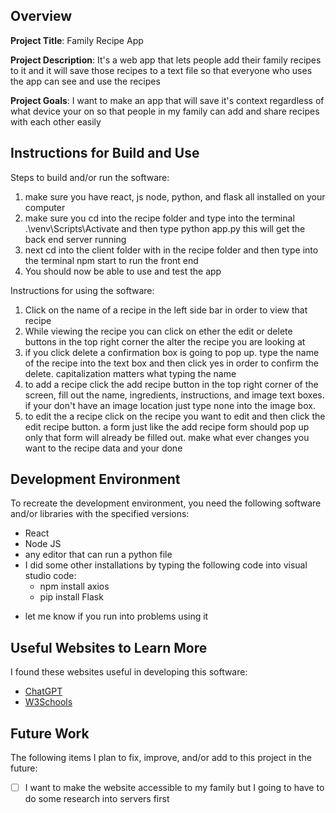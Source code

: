 ## Overview

**Project Title**: Family Recipe App

**Project Description**: It's a web app that lets people add their family recipes to it and it will save those recipes to a text file so that everyone who uses the app can see and use the recipes

**Project Goals**: I want to make an app that will save it's context regardless of what device your on so that people in my family can add and share recipes with each other easily

## Instructions for Build and Use

Steps to build and/or run the software:

1. make sure you have react, js node, python, and flask all installed on your computer
2. make sure you cd into the recipe folder and type into the terminal .\venv\Scripts\Activate and then type python app.py this will get the back end server running
3. next cd into the client folder with in the recipe folder and then type into the terminal npm start to run the front end 
4. You should now be able to use and test the app

Instructions for using the software:

1. Click on the name of a recipe in the left side bar in order to view that recipe
2. While viewing the recipe you can click on ether the edit or delete buttons in the top right corner the alter the recipe you are looking at
3. if you click delete a confirmation box is going to pop up. type the name of the recipe into the text box and then click yes in order to confirm the delete. capitalization matters what typing the name
4. to add a recipe click the add recipe button in the top right corner of the screen, fill out the name, ingredients, instructions, and image text boxes. if your don't have an image location just type none into the image box.
5. to edit the a recipe click on the recipe you want to edit and then click the edit recipe button. a form just like the add recipe form should pop up only that form will already be filled out. make what ever changes you want to the recipe data and your done

## Development Environment 

To recreate the development environment, you need the following software and/or libraries with the specified versions:

* React
* Node JS
* any editor that can run a python file
* I did some other installations by typing the following code into visual studio code: 
	* npm install axios
	* pip install Flask
- let me know if you run into problems using it

## Useful Websites to Learn More

I found these websites useful in developing this software:

* [ChatGPT](https://chatgpt.com/)
* [W3Schools](https://www.w3schools.com/java/)

## Future Work

The following items I plan to fix, improve, and/or add to this project in the future:

* [ ] I want to make the website accessible to my family but I going to have to do some research into servers first
